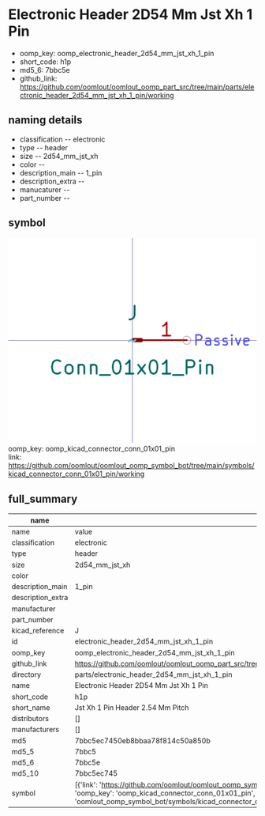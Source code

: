 # Electronic Header 2D54 Mm Jst Xh 1 Pin

  
* oomp_key: oomp_electronic_header_2d54_mm_jst_xh_1_pin 
* short_code: h1p
* md5_6: 7bbc5e  
* github_link: https://github.com/oomlout/oomlout_oomp_part_src/tree/main/parts/electronic_header_2d54_mm_jst_xh_1_pin/working  
## naming details
* classification -- electronic
* type -- header
* size -- 2d54_mm_jst_xh
* color -- 
* description_main -- 1_pin
* description_extra -- 
* manucaturer -- 
* part_number -- 



## symbol

![](symbol/0/working/working_600.png)  
oomp_key: oomp_kicad_connector_conn_01x01_pin  
link: https://github.com/oomlout/oomlout_oomp_symbol_bot/tree/main/symbols/kicad_connector_conn_01x01_pin/working  


## full_summary
| name | value | 
| --- | --- | 
| name | value | 
| classification | electronic | 
| type | header | 
| size | 2d54_mm_jst_xh | 
| color |  | 
| description_main | 1_pin | 
| description_extra |  | 
| manufacturer |  | 
| part_number |  | 
| kicad_reference | J | 
| id | electronic_header_2d54_mm_jst_xh_1_pin | 
| oomp_key | oomp_electronic_header_2d54_mm_jst_xh_1_pin | 
| github_link | https://github.com/oomlout/oomlout_oomp_part_src/tree/main/parts/electronic_header_2d54_mm_jst_xh_1_pin/working | 
| directory | parts/electronic_header_2d54_mm_jst_xh_1_pin | 
| name | Electronic Header 2D54 Mm Jst Xh 1 Pin | 
| short_code | h1p | 
| short_name | Jst Xh 1 Pin Header 2.54 Mm Pitch | 
| distributors | [] | 
| manufacturers | [] | 
| md5 | 7bbc5ec7450eb8bbaa78f814c50a850b | 
| md5_5 | 7bbc5 | 
| md5_6 | 7bbc5e | 
| md5_10 | 7bbc5ec745 | 
| symbol | [{'link': 'https://github.com/oomlout/oomlout_oomp_symbol_bot/tree/main/symbols/kicad_connector_conn_01x01_pin', 'oomp_key': 'oomp_kicad_connector_conn_01x01_pin', 'directory': 'oomlout_oomp_symbol_bot/symbols/kicad_connector_conn_01x01_pin//working/working.kicad_sym'}] | 
